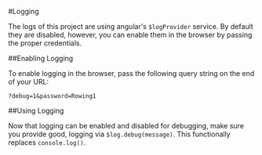 #Logging

The logs of this project are using angular's `$logProvider` service. By default
they are disabled, however, you can enable them in the browser by passing the proper credentials.

##Enabling Logging

To enable logging in the browser, pass the following query string on the end of your URL:

```
?debug=1&password=Rowing1
```

##Using Logging

Now that logging can be enabled and disabled for debugging, make sure you provide good,
logging via `$log.debug(message)`. This functionally replaces `console.log()`.
